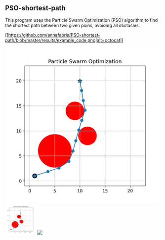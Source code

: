 ## PSO-shortest-path

This program uses the Particle Swarm Optimization (PSO) algorithm to find the shortest path between two given poins, avoiding all obstacles.

[[https://github.com/annafabris/PSO-shortest-path/blob/master/results/example_code.png|alt=octocat]]

![image](https://github.com/annafabris/PSO-shortest-path/blob/master/results/example_code.png)
<img src="https://github.com/annafabris/PSO-shortest-path/blob/master/results/example_code.png" width="100" height="100">
![](../../blob/master/results/example_code.png)

